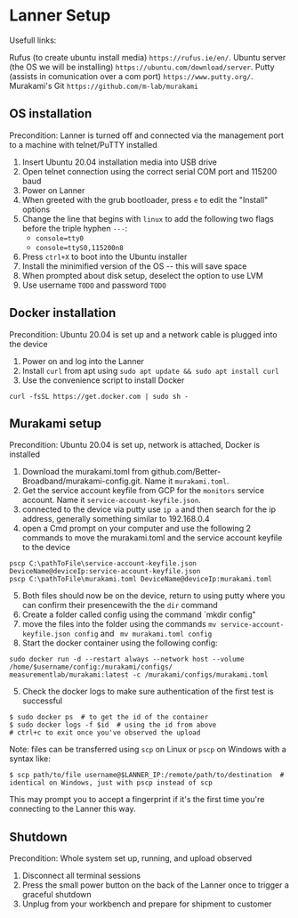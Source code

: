 # Lanner Setup

Usefull links:

Rufus (to create ubuntu install media) `https://rufus.ie/en/`.
Ubuntu server (the OS we will be installing) `https://ubuntu.com/download/server`.
Putty (assists in comunication over a com port) `https://www.putty.org/`.
Murakami's Git `https://github.com/m-lab/murakami`


## OS installation

Precondition: Lanner is turned off and connected via the management port to a machine with telnet/PuTTY installed

1. Insert Ubuntu 20.04 installation media into USB drive
2. Open telnet connection using the correct serial COM port and 115200 baud
3. Power on Lanner
4. When greeted with the grub bootloader, press `e` to edit the "Install" options
5. Change the line that begins with `linux` to add the following two flags before the triple hyphen `---`:
    * `console=tty0`
    * `console=ttyS0,115200n8`
6. Press `ctrl+X` to boot into the Ubuntu installer
7. Install the minimified version of the OS -- this will save space
8. When prompted about disk setup, deselect the option to use LVM
9. Use username `TODO` and password `TODO`

## Docker installation

Precondition: Ubuntu 20.04 is set up and a network cable is plugged into the device

1. Power on and log into the Lanner
2. Install `curl` from apt using `sudo apt update && sudo apt install curl`
3. Use the convenience script to install Docker
```
curl -fsSL https://get.docker.com | sudo sh -
```

## Murakami setup

Precondition: Ubuntu 20.04 is set up, network is attached, Docker is installed

1. Download the murakami.toml from github.com/Better-Broadband/murakami-config.git. Name it `murakami.toml`.
2. Get the service account keyfile from GCP for the `monitors` service account. Name it `service-account-keyfile.json`.
3. connected to the device via putty use `ip a` and then search for the ip address, generally something similar to 192.168.0.4
4. open a Cmd prompt on your computer and use the following 2 commands to move the murakami.toml and the service account keyfile to the device
```
pscp C:\pathToFile\service-account-keyfile.json DeviceName@deviceIp:service-account-keyfile.json
pscp C:\pathToFile\murakami.toml DeviceName@deviceIp:murakami.toml
```
5. Both files should now be on the device, return to using putty where you can confirm their presencewith the the `dir` command 
6. Create a folder called config using the command `mkdir config"
7. move the files into the folder using the commands `mv service-account-keyfile.json config` and ` mv murakami.toml config`
8. Start the docker container using the following config:
```
sudo docker run -d --restart always --network host --volume /home/$username/config:/murakami/configs/ measurementlab/murakami:latest -c /murakami/configs/murakami.toml
```
5. Check the docker logs to make sure authentication of the first test is successful
```
$ sudo docker ps  # to get the id of the container
$ sudo docker logs -f $id  # using the id from above
# ctrl+c to exit once you've observed the upload
```

Note: files can be transferred using `scp` on Linux or `pscp` on Windows with a syntax like:

```
$ scp path/to/file username@$LANNER_IP:/remote/path/to/destination  # identical on Windows, just with pscp instead of scp
```

This may prompt you to accept a fingerprint if it's the first time you're connecting to the Lanner this way.

## Shutdown

Precondition: Whole system set up, running, and upload observed

1. Disconnect all terminal sessions
2. Press the small power button on the back of the Lanner once to trigger a graceful shutdown
3. Unplug from your workbench and prepare for shipment to customer
